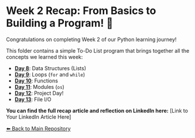 # Week 2 Recap: From Basics to Building a Program! 🎉

Congratulations on completing Week 2 of our Python learning journey!

This folder contains a simple To-Do List program that brings together all the concepts we learned this week:

* **[Day 8](../day_08_Lists)**: Data Structures (Lists)
* **[Day 9](../day_09_Loops)**: Loops (`for` and `while`)
* **[Day 10](../day_10_Functions)**: Functions
* **[Day 11](../day_11_Modules)**: Modules (`os`)
* **[Day 12](../day_12_Quiz_Project)**: Project Day!
* **[Day 13](../day_13_File_IO)**: File I/O

**You can find the full recap article and reflection on LinkedIn here:**
[Link to Your LinkedIn Article Here]

[⬅️ Back to Main Repository](../README.md)
